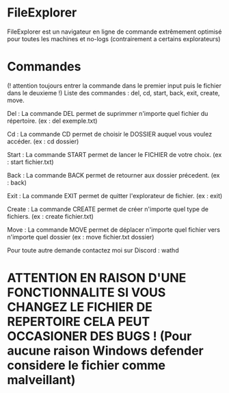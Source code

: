 # FileExplorer
FileExplorer est un navigateur en ligne de commande extrêmement optimisé pour toutes les machines et no-logs (contrairement a certains explorateurs)

# Commandes
(! attention toujours entrer la commande dans le premier input puis le fichier dans le deuxieme !)
Liste des commandes : del, cd, start, back, exit, create, move.

Del : La commande DEL permet de suprimmer n'importe quel fichier du répertoire. (ex : del exemple.txt)

Cd : La commande CD permet de choisir le DOSSIER auquel vous voulez accéder. (ex : cd dossier)

Start : La commande START permet de lancer le FICHIER de votre choix. (ex : start fichier.txt)

Back : La commande BACK permet de retourner aux dossier précedent. (ex : back)

Exit : La commande EXIT permet de quitter l'explorateur de fichier. (ex : exit)

Create : La commande CREATE permet de créer n'importe quel type de fichiers. (ex : create fichier.txt)

Move : La commande MOVE permet de déplacer n'importe quel fichier vers n'importe quel dossier (ex : move fichier.txt dossier)


Pour toute autre demande contactez moi sur Discord : wathd

# ATTENTION EN RAISON D'UNE FONCTIONNALITE SI VOUS CHANGEZ LE FICHIER DE REPERTOIRE CELA PEUT OCCASIONER DES BUGS ! (Pour aucune raison Windows defender considere le fichier comme malveillant)
